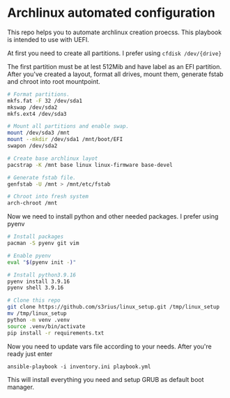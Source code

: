 # Archlinux automated configuration

This repo helps you to automate archlinux creation proecss.
This playbook is intended to use with UEFI.

At first you need to create all partitions.
I prefer using `cfdisk /dev/{drive}`

The first partition must be at lest 512Mib and have label as an EFI partition.
After you've created a layout, format all drives, mount them, generate fstab and chroot into root mountpoint.

```bash
# Format partitions.
mkfs.fat -F 32 /dev/sda1
mkswap /dev/sda2
mkfs.ext4 /dev/sda3

# Mount all partitions and enable swap.
mount /dev/sda3 /mnt
mount --mkdir /dev/sda1 /mnt/boot/EFI
swapon /dev/sda2

# Create base archlinux layot
pacstrap -K /mnt base linux linux-firmware base-devel

# Generate fstab file.
genfstab -U /mnt > /mnt/etc/fstab

# Chroot into fresh system
arch-chroot /mnt
```

Now we need to install python and other needed packages. 
I prefer using pyenv

```bash
# Install packages
pacman -S pyenv git vim

# Enable pyenv
eval "$(pyenv init -)"

# Install python3.9.16
pyenv install 3.9.16
pyenv shell 3.9.16

# Clone this repo
git clone https://github.com/s3rius/linux_setup.git /tmp/linux_setup
mv /tmp/linux_setup
python -m venv .venv
source .venv/bin/activate
pip install -r requirements.txt
```

Now you need to update vars file according to your needs.
After you're ready just enter

```
ansible-playbook -i inventory.ini playbook.yml
```

This will install everything you need and setup GRUB as default boot manager.